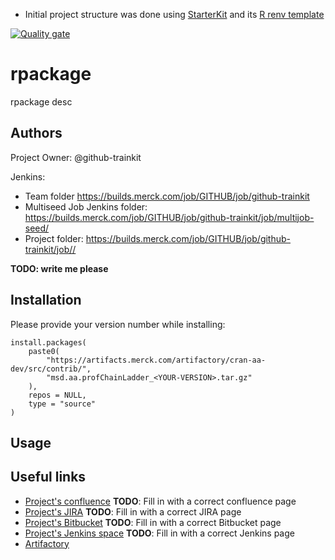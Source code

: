 * Initial project structure was done using [StarterKit](https://share.merck.com/display/GDSC/StarterKit) and its [R renv template](https://share.merck.com/pages/viewpage.action?pageId=688194543)

[![Quality gate](https://sonar-testing.merck.com/api/project_badges/quality_gate?project=com.msd.aa%3AprofChainLadder)](https://sonar-testing.merck.com/dashboard?id=com.msd.aa%3AprofChainLadder)

# rpackage

rpackage desc

## Authors
Project Owner: @github-trainkit

Jenkins:
- Team folder https://builds.merck.com/job/GITHUB/job/github-trainkit
- Multiseed Job Jenkins folder: https://builds.merck.com/job/GITHUB/job/github-trainkit/job/multijob-seed/
- Project folder: https://builds.merck.com/job/GITHUB/job/github-trainkit/job//

**TODO: write me please**

## Installation

Please provide your version number while installing:

```
install.packages(
	paste0(
		"https://artifacts.merck.com/artifactory/cran-aa-dev/src/contrib/",
		"msd.aa.profChainLadder_<YOUR-VERSION>.tar.gz"
	),
	repos = NULL,
	type = "source"
)
```

## Usage

## Useful links

 * [Project's confluence](https://share.merck.com) **TODO**: Fill in with a correct confluence page
 * [Project's JIRA](https://issues.merck.com) **TODO**: Fill in with a correct JIRA page
 * [Project's Bitbucket](https://stash.merck.com) **TODO**: Fill in with a correct Bitbucket page
 * [Project's Jenkins space](https://builds.merck.com) **TODO**: Fill in with a correct Jenkins page
 * [Artifactory](https://artifacts.merck.com)